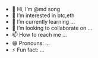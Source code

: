 - 👋 Hi, I’m @md song
- 👀 I’m interested in btc,eth
- 🌱 I’m currently learning ...
- 💞️ I’m looking to collaborate on ...
- 📫 How to reach me ...
- 😄 Pronouns: ...
- ⚡ Fun fact: ...

<!---
mdsofting/mdsofting is a ✨ special ✨ repository because its `README.md` (this file) appears on your GitHub profile.
You can click the Preview link to take a look at your changes.
--->
